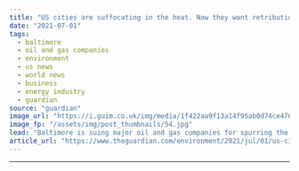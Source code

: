 ```yaml
---
title: "US cities are suffocating in the heat. Now they want retribution"
date: "2021-07-01"
tags: 
  - baltimore
  - oil and gas companies
  - environment
  - us news
  - world news
  - business
  - energy industry
  - guardian
source: "guardian"
image_url: "https://i.guim.co.uk/img/media/1f422aa9f13a14f95ab0d74ce4762246f97fa05e/0_664_8272_4964/master/8272.jpg?width=460&quality=85&auto=format&fit=max&s=965bb28322e678aae4cc96384cc704e7"
image_fp: "/assets/img/post_thumbnails/54.jpg"
lead: "Baltimore is suing major oil and gas companies for spurring the climate crisis and the rising temperatures that have an outsized impact on low-income, urban areasFor years, an elderly man stood as a regular fixture around his East Baltimore neighborh..."
article_url: "https://www.theguardian.com/environment/2021/jul/01/us-cities-heat-baltimore-suing-oil-gas"
---
```


---
